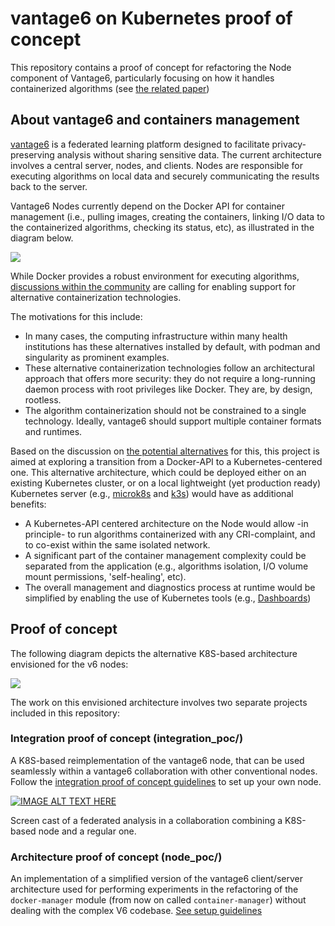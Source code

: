 # vantage6 on Kubernetes proof of concept

This repository contains a proof of concept for refactoring the Node component of Vantage6, particularly focusing on how it handles containerized algorithms (see [the related paper](https://ebooks.iospress.nl/doi/10.3233/SHTI240729))


## About vantage6 and containers management

[vantage6](https://distributedlearning.ai/) is a federated learning platform designed to facilitate privacy-preserving analysis without sharing sensitive data. The current architecture involves a central server, nodes, and clients. Nodes are responsible for executing algorithms on local data and securely communicating the results back to the server.

Vantage6 Nodes currently depend on the Docker API for container management (i.e., pulling images, creating the containers, linking I/O data to the containerized algorithms, checking its status, etc), as illustrated in the diagram below.

![](img/v6-node-arch.drawio.png)



While Docker provides a robust environment for executing algorithms, [discussions within the community](https://github.com/bdh-generalization/requirements/issues/7) are calling for enabling support for alternative containerization technologies. 

The motivations for this include:

- In many cases, the computing infrastructure within many health institutions has these alternatives installed by default, with podman and singularity as prominent examples.
- These alternative containerization technologies follow an architectural approach that offers more security: they do not require a long-running daemon process with root privileges like Docker. They are, by design, rootless.
- The algorithm containerization should not be constrained to a single technology. Ideally, vantage6 should support multiple container formats and runtimes.

Based on the discussion on [the potential alternatives](https://github.com/bdh-generalization/requirements/issues/7#issuecomment-1852243535) for this, this project is aimed at exploring a transition from a Docker-API to a Kubernetes-centered one. This alternative architecture, which could be deployed either on an existing Kubernetes cluster, or on a local lightweight (yet production ready) Kubernetes server (e.g., [microk8s](https://microk8s.io/) and [k3s](https://k3s.io/)) would have as additional benefits:

- A Kubernetes-API centered architecture on the Node would allow -in principle- to run algorithms containerized with any CRI-complaint, and to co-exist within the same isolated network.
- A significant part of the container management complexity could be separated from the application (e.g., algorithms isolation, I/O volume mount permissions, 'self-healing', etc).
- The overall management and diagnostics process at runtime would be simplified by enabling the use of Kubernetes tools (e.g., [Dashboards](https://kubernetes.io/docs/tasks/access-application-cluster/web-ui-dashboard/))


## Proof of concept

The following diagram depicts the alternative K8S-based architecture envisioned for the v6 nodes:

![](img/containers-POC.drawio.png)

The work on this envisioned architecture involves two separate projects included in this repository:

### Integration proof of concept (integration_poc/)

A K8S-based reimplementation of the vantage6 node, that can be used seamlessly within a vantage6 collaboration with other conventional nodes. Follow the [integration proof of concept guidelines](integration_poc/integration_poc.md) to set up your own node.

[![IMAGE ALT TEXT HERE](https://img.youtube.com/vi/3J_fq4cn-Ds/0.jpg)](https://www.youtube.com/watch?v=3J_fq4cn-Ds)

Screen cast of a federated analysis in a collaboration combining a K8S-based node and a regular one.


### Architecture proof of concept (node_poc/)

An implementation of a simplified version of the vantage6 client/server architecture used for performing experiments in the refactoring of the `docker-manager` module (from now on called `container-manager`) without dealing with the complex V6 codebase. [See setup guidelines](node_poc/node_poc.md)





